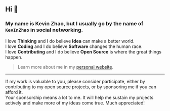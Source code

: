 ## Hi 🤩

### My name is Kevin Zhao, but I usually go by the name of **`KevInZhao`** in social networking.

I love **Thinking** and I do believe **Idea** can make a better world.<br />
I love **Coding** and I do believe **Software** changes the human race.<br />
I love **Contributing** and I do believe **Open Source** is where the great things happen.

> Learn more about me in my [personal website](lailai.link/me/).

---

If my work is valuable to you, please consider participate, either by contributing to my open source projects, or by sponsoring me if you can afford it.<br />
Your sponsorship means a lot to me. It will help me sustain my projects actively and make more of my ideas come true. Much appreciated!
